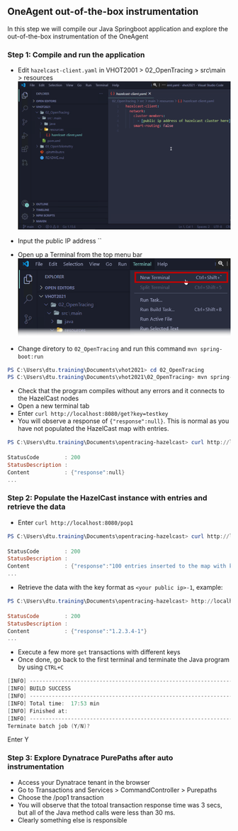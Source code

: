 ## OneAgent out-of-the-box instrumentation
In this step we will compile our Java Springboot application and explore the out-of-the-box instrumentation of the OneAgent

### Step 1: Compile and run the application
- Edit `hazelcast-client.yaml` in VHOT2001 > 02_OpenTracing > src\main > resources
  ![EditFile](../../../assets/images/01_oneagent_outofthebox_instrumentation-01.png)

- Input the public IP address ``
- Open up a Terminal from the top menu bar
  ![EditFile](../../../assets/images/01_oneagent_outofthebox_instrumentation-02.png)

- Change diretory to `02_OpenTracing` and run this command `mvn spring-boot:run`

```powershell
PS C:\Users\dtu.training\Documents\vhot2021> cd 02_OpenTracing
PS C:\Users\dtu.training\Documents\vhot2021\02_OpenTracing> mvn spring-boot:run
```

- Check that the program compiles without any errors and it connects to the HazelCast nodes
- Open a new terminal tab
- Enter `curl http://localhost:8080/get?key=testkey`
- You will observe a response of `{"response":null}`. This is normal as you have not populated the HazelCast map with entries.

```powershell
PS C:\Users\dtu.training\Documents\opentracing-hazelcast> curl http://localhost:8080/get?key=testkey

StatusCode        : 200
StatusDescription :
Content           : {"response":null}
...
```
### Step 2: Populate the HazelCast instance with entries and retrieve the data
- Enter `curl http://localhost:8080/pop1`

```powershell
PS C:\Users\dtu.training\Documents\opentracing-hazelcast> curl http://localhost:8080/pop1

StatusCode        : 200
StatusDescription :
Content           : {"response":"100 entries inserted to the map with key: <your public ip>-* , starting from 1 "}
...
```
- Retrieve the data with the key format as `<your public ip>-1`, example:

```powershell
PS C:\Users\dtu.training\Documents\opentracing-hazelcast> http://localhost:8080/get?key=1.2.3.4-1

StatusCode        : 200
StatusDescription :
Content           : {"response":"1.2.3.4-1"}
...
```

- Execute a few more `get` transactions with different keys
- Once done, go back to the first terminal and terminate the Java program by using `CTRL+C`

```powershell
[INFO] ------------------------------------------------------------------------
[INFO] BUILD SUCCESS
[INFO] ------------------------------------------------------------------------
[INFO] Total time:  17:53 min
[INFO] Finished at: 
[INFO] ------------------------------------------------------------------------
Terminate batch job (Y/N)?
```
Enter Y

### Step 3: Explore Dynatrace PurePaths after auto instrumentation 
- Access your Dynatrace tenant in the browser
- Go to Transactions and Services > CommandController > Purepaths
- Choose the /pop1 transaction
- You will observe that the totoal transaction response time was 3 secs, but all of the Java method calls were less than 30 ms.
- Clearly something else is responsible
